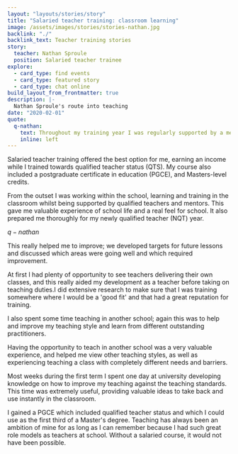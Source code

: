 ```yaml
---
layout: "layouts/stories/story"
title: "Salaried teacher training: classroom learning"
image: /assets/images/stories/stories-nathan.jpg
backlink: "./"
backlink_text: Teacher training stories
story:
  teacher: Nathan Sproule
  position: Salaried teacher trainee
explore:
  - card_type: find events
  - card_type: featured story
  - card_type: chat online
build_layout_from_frontmatter: true
description: |-
  Nathan Sproule's route into teaching
date: "2020-02-01"
quote:
  q-nathan:
    text: Throughout my training year I was regularly supported by a mentor, who I met weekly
    inline: left
---
```


Salaried teacher training offered the best option for me, earning an income while I trained towards qualified teacher status (QTS). My course also included a postgraduate certificate in education (PGCE), and Masters-level credits.

From the outset I was working within the school, learning and training in the classroom whilst being supported by qualified teachers and mentors. This gave me valuable experience of school life and a real feel for school. It also prepared me thoroughly for my newly qualified teacher (NQT) year.

$q-nathan$

This really helped me to improve; we developed targets for future lessons and discussed which areas were going well and which required improvement.

At first I had plenty of opportunity to see teachers delivering their own classes, and this really aided my development as a teacher before taking on teaching duties.I did extensive research to make sure that I was training somewhere where I would be a 'good fit' and that had a great reputation for training.

I also spent some time teaching in another school; again this was to help and improve my teaching style and learn from different outstanding practitioners.

Having the opportunity to teach in another school was a very valuable experience, and helped me view other teaching styles, as well as experiencing teaching a class with completely different needs and barriers.

Most weeks during the first term I spent one day at university developing knowledge on how to improve my teaching against the teaching standards. This time was extremely useful, providing valuable ideas to take back and use instantly in the classroom.

I gained a PGCE which included qualified teacher status and which I could use as the first third of a Master's degree. Teaching has always been an ambition of mine for as long as I can remember because I had such great role models as teachers at school. Without a salaried course, it would not have been possible.

